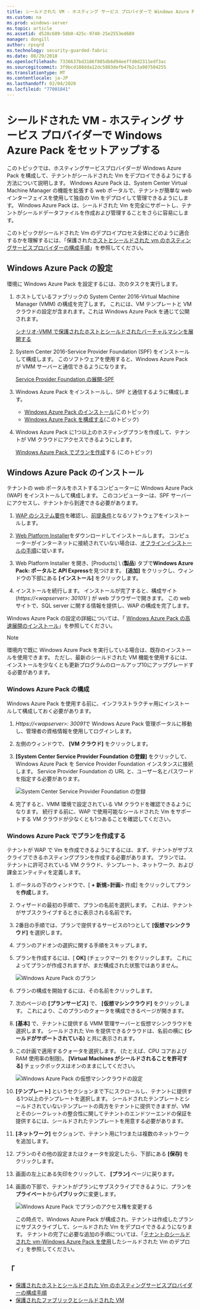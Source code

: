 ```yaml
---
title: シールドされた VM - ホスティング サービス プロバイダーで Windows Azure Pack をセットアップする
ms.custom: na
ms.prod: windows-server
ms.topic: article
ms.assetid: d528c689-58b0-425c-9740-25e2553ed689
manager: dongill
author: rpsqrd
ms.technology: security-guarded-fabric
ms.date: 08/29/2018
ms.openlocfilehash: 7336637bd3186f885db6d94eeffd0d2311edf3ac
ms.sourcegitcommit: 3f9bcd188dda12dc5803defb47b2c3a907504255
ms.translationtype: MT
ms.contentlocale: ja-JP
ms.lasthandoff: 02/04/2020
ms.locfileid: "77001841"
---
```

# <a name="shielded-vms---hosting-service-provider-sets-up-windows-azure-pack"></a>シールドされた VM - ホスティング サービス プロバイダーで Windows Azure Pack をセットアップする

このトピックでは、ホスティングサービスプロバイダーが Windows Azure Pack を構成して、テナントがシールドされた Vm をデプロイできるようにする方法について説明します。 Windows Azure Pack は、System Center Virtual Machine Manager の機能を拡張する web ポータルで、テナントが簡単な web インターフェイスを使用して独自の Vm をデプロイして管理できるようにします。 Windows Azure Pack は、シールドされた Vm を完全にサポートし、テナントがシールドデータファイルを作成および管理することをさらに容易にします。

このトピックがシールドされた Vm のデプロイプロセス全体にどのように適合するかを理解するには、「保護された[ホストとシールドされた vm のホスティングサービスプロバイダーの構成手順](guarded-fabric-configuration-scenarios-for-shielded-vms-overview.md)」を参照してください。

## <a name="setting-up-windows-azure-pack"></a>Windows Azure Pack の設定

環境に Windows Azure Pack を設定するには、次のタスクを実行します。

1. ホストしているファブリックの System Center 2016-Virtual Machine Manager (VMM) の構成を完了します。 これには、VM テンプレートと VM クラウドの設定が含まれます。これは Windows Azure Pack を通じて公開されます。

    [シナリオ-VMM で保護されたホストとシールドされたバーチャルマシンを展開する](https://technet.microsoft.com/system-center-docs/vmm/scenario/guarded-overview)

2. System Center 2016-Service Provider Foundation (SPF) をインストールして構成します。 このソフトウェアを使用すると、Windows Azure Pack が VMM サーバーと通信できるようになります。

    [Service Provider Foundation の展開-SPF](https://technet.microsoft.com/system-center-docs/spf/deploy/deploy-spf)

3. Windows Azure Pack をインストールし、SPF と通信するように構成します。

    - [Windows Azure Pack のインストール](#install-windows-azure-pack)(このトピック)
    - [Windows Azure Pack を構成する](#configure-windows-azure-pack)(このトピック)

4. Windows Azure Pack に1つ以上のホスティングプランを作成して、テナントが VM クラウドにアクセスできるようにします。

    [Windows Azure Pack でプランを作成](#create-a-plan-in-windows-azure-pack)する (このトピック)

## <a name="install-windows-azure-pack"></a>Windows Azure Pack のインストール

テナントの web ポータルをホストするコンピューターに Windows Azure Pack (WAP) をインストールして構成します。 このコンピューターは、SPF サーバーにアクセスし、テナントから到達できる必要があります。

1.  [WAP のシステム要件](https://technet.microsoft.com/library/dn296442.aspx)を確認し、[前提条件](https://technet.microsoft.com/library/dn469335.aspx)となるソフトウェアをインストールします。

2.  [Web Platform Installer](https://www.microsoft.com/web/downloads/platform.aspx)をダウンロードしてインストールします。 コンピューターがインターネットに接続されていない場合は、[オフラインインストールの手順](https://www.iis.net/learn/install/web-platform-installer/web-platform-installer-v4-command-line-webpicmdexe-rtw-release)に従います。

3.  Web Platform Installer を開き、[Products] \ (**製品**\) タブで**Windows Azure Pack: ポータルと API Express**を見つけます。 **[追加]** をクリックし、ウィンドウの下部にある **[インストール]** をクリックします。

4.  インストールを続行します。 インストールが完了すると、構成サイト (*https://&lt;wapserver&gt;: 30101/* ) が web ブラウザーで開きます。 この web サイトで、SQL server に関する情報を提供し、WAP の構成を完了します。

Windows Azure Pack の設定の詳細については、「 [Windows Azure Pack の高速展開のインストール](https://technet.microsoft.com/dn296439.aspx)」を参照してください。

> [!NOTE]
> 環境内で既に Windows Azure Pack を実行している場合は、既存のインストールを使用できます。 ただし、最新のシールドされた VM 機能を使用するには、インストールを少なくとも更新プログラムのロールアップ10にアップグレードする必要があります。

### <a name="configure-windows-azure-pack"></a>Windows Azure Pack の構成

Windows Azure Pack を使用する前に、インフラストラクチャ用にインストールして構成しておく必要があります。

1.  *Https://&lt;wapserver&gt;: 30091*で Windows Azure Pack 管理ポータルに移動し、管理者の資格情報を使用してログインします。

2.  左側のウィンドウで、 **[VM クラウド]** をクリックします。

3.  **[System Center Service Provider Foundation の登録]** をクリックして、Windows Azure Pack を Service Provider Foundation インスタンスに接続します。 Service Provider Foundation の URL と、ユーザー名とパスワードを指定する必要があります。

    ![System Center Service Provider Foundation の登録](../media/Guarded-Fabric-Shielded-VM/guarded-host-azure-pack-01-register-spf.png)

4.  完了すると、VMM 環境で設定されている VM クラウドを確認できるようになります。 続行する前に、WAP で使用可能なシールドされた Vm をサポートする VM クラウドが少なくとも1つあることを確認してください。

### <a name="create-a-plan-in-windows-azure-pack"></a>Windows Azure Pack でプランを作成する

テナントが WAP で Vm を作成できるようにするには、まず、テナントがサブスクライブできるホスティングプランを作成する必要があります。 プランでは、テナントに許可されている VM クラウド、テンプレート、ネットワーク、および課金エンティティを定義します。

1. ポータルの下のウィンドウで、[ **+ 新規**&gt;**計画**&gt; 作成] をクリックしてプランを**作成**します。

2. ウィザードの最初の手順で、プランの名前を選択します。 これは、テナントがサブスクライブするときに表示される名前です。

3. 2番目の手順では、プランで提供するサービスの1つとして **[仮想マシンクラウド]** を選択します。

4. プランのアドオンの選択に関する手順をスキップします。

5. プランを作成するには、[ **OK]** (チェックマーク) をクリックします。 これによってプランが作成されますが、まだ構成された状態ではありません。

   ![Windows Azure Pack のプラン](../media/Guarded-Fabric-Shielded-VM/guarded-host-azure-pack-02-create-plan.png)

6. プランの構成を開始するには、その名前をクリックします。

7. 次のページの **[プランサービス]** で、 **[仮想マシンクラウド]** をクリックします。 これにより、このプランのクォータを構成できるページが開きます。

8. **[基本]** で、テナントに提供する VMM 管理サーバーと仮想マシンクラウドを選択します。 シールドされた Vm を提供できるクラウドは、名前の横に **(シールドがサポートされている)** と共に表示されます。

9. この計画で適用するクォータを選択します。 (たとえば、CPU コアおよび RAM 使用率の制限)。 **[Virtual Machines がシールドされることを許可する]** チェックボックスはオンのままにしてください。

   ![Windows Azure Pack の仮想マシンクラウドの設定](../media/Guarded-Fabric-Shielded-VM/guarded-host-azure-pack-03-virtual-machine-clouds.png)
    
10. **[テンプレート]** というセクションまで下にスクロールし、テナントに提供する1つ以上のテンプレートを選択します。 シールドされたテンプレートとシールドされていないテンプレートの両方をテナントに提供できますが、VM とそのシークレットの整合性に関してテナントのエンドツーエンドの保証を提供するには、シールドされたテンプレートを用意する必要があります。

11. **[ネットワーク]** セクションで、テナント用に1つまたは複数のネットワークを追加します。

12. プランのその他の設定またはクォータを設定したら、下部にある **[保存]** をクリックします。

13. 画面の左上にある矢印をクリックして、 **[プラン]** ページに戻ります。

14. 画面の下部で、テナントがプランにサブスクライブできるように、プランを**プライベート**から**パブリック**に変更します。

    ![Windows Azure Pack でプランのアクセス権を変更する](../media/Guarded-Fabric-Shielded-VM/guarded-host-azure-pack-04-change-access.png)

    この時点で、Windows Azure Pack が構成され、テナントは作成したプランにサブスクライブして、シールドされた Vm をデプロイできるようになります。 テナントの完了に必要な追加の手順については、「[テナントのシールドされた vm-Windows Azure Pack を使用](guarded-fabric-shielded-vm-windows-azure-pack.md)したシールドされた Vm のデプロイ」を参照してください。

## <a name="see-also"></a>「

- [保護されたホストとシールドされた Vm のホスティングサービスプロバイダーの構成手順](guarded-fabric-configuration-scenarios-for-shielded-vms-overview.md)
- [保護されたファブリックとシールドされた VM](guarded-fabric-and-shielded-vms-top-node.md)
